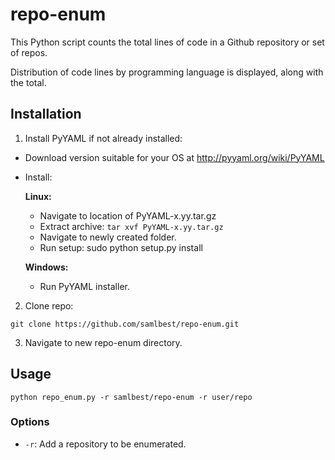 repo-enum
=========

This Python script counts the total lines of code in a Github repository or set of repos.

Distribution of code lines by programming language is displayed, along with the total.

## Installation

1. Install PyYAML if not already installed:

* Download version suitable for your OS at http://pyyaml.org/wiki/PyYAML
* Install:

  **Linux:**
  * Navigate to location of PyYAML-x.yy.tar.gz
  * Extract archive: ```tar xvf PyYAML-x.yy.tar.gz```
  * Navigate to newly created folder.
  * Run setup:
      sudo python setup.py install

  **Windows:**
  * Run PyYAML installer.

2. Clone repo:

```git clone https://github.com/samlbest/repo-enum.git```

3. Navigate to new repo-enum directory.

## Usage
    python repo_enum.py -r samlbest/repo-enum -r user/repo

### Options
* ```-r```: Add a repository to be enumerated.
